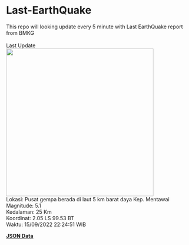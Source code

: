 # Last-EarthQuake
This repo will looking update every 5 minute with Last EarthQuake report from BMKG
<br>
<br>
Last Update
<br>
<img src="https://ews.bmkg.go.id/TEWS/data/20220915222451.mmi.jpg" width="400"/>
<br>
Lokasi: Pusat gempa berada di laut 5 km barat daya Kep. Mentawai <br>
Magnitude: 5.1 <br>
Kedalaman: 25 Km <br>
Koordinat: 2.05 LS 99.53 BT <br>
Waktu: 15/09/2022 22:24:51 WIB <br>

<a href="./data/data.json">**JSON Data**</a>
